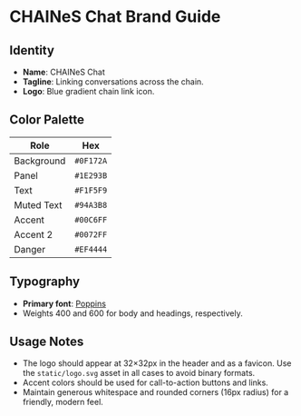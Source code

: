 # CHAINeS Chat Brand Guide

## Identity
- **Name**: CHAINeS Chat
- **Tagline**: Linking conversations across the chain.
- **Logo**: Blue gradient chain link icon.

## Color Palette
| Role | Hex |
| --- | --- |
| Background | `#0F172A` |
| Panel | `#1E293B` |
| Text | `#F1F5F9` |
| Muted Text | `#94A3B8` |
| Accent | `#00C6FF` |
| Accent 2 | `#0072FF` |
| Danger | `#EF4444` |

## Typography
- **Primary font**: [Poppins](https://fonts.google.com/specimen/Poppins)
- Weights 400 and 600 for body and headings, respectively.

## Usage Notes
- The logo should appear at 32×32px in the header and as a favicon. Use the `static/logo.svg` asset in all cases to avoid binary formats.
- Accent colors should be used for call-to-action buttons and links.
- Maintain generous whitespace and rounded corners (16px radius) for a friendly, modern feel.
